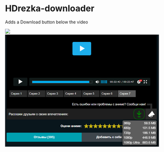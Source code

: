 # HDrezka-downloader
Adds a Download button below the video

<img src="https://shields.io/badge/version-v1.0-blue">

<img src="image.png">
